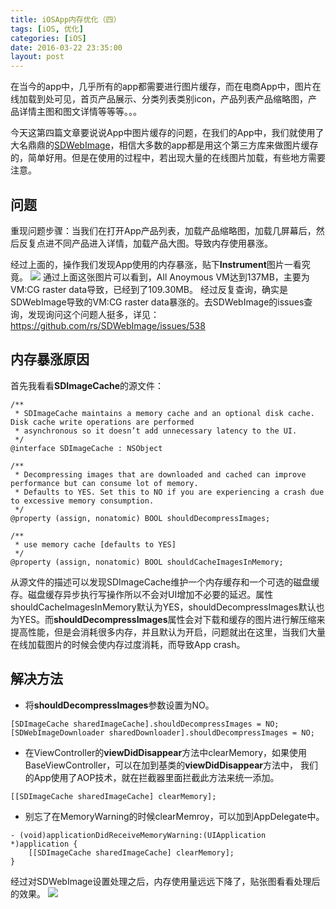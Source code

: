 ```yaml
---
title: iOSApp内存优化（四）
tags: [iOS, 优化]
categories: [iOS]
date: 2016-03-22 23:35:00
layout: post
---
```


在当今的app中，几乎所有的app都需要进行图片缓存，而在电商App中，图片在线加载到处可见，首页产品展示、分类列表类别icon，产品列表产品缩略图，产品详情主图和图文详情等等等。。。

今天这第四篇文章要说说App中图片缓存的问题，在我们的App中，我们就使用了大名鼎鼎的[SDWebImage](https://github.com/rs/SDWebImage)，相信大多数的app都是用这个第三方库来做图片缓存的，简单好用。但是在使用的过程中，若出现大量的在线图片加载，有些地方需要注意。

## 问题

重现问题步骤：当我们在打开App产品列表，加载产品缩略图，加载几屏幕后，然后反复点进不同产品进入详情，加载产品大图。导致内存使用暴涨。

经过上面的，操作我们发现App使用的内存暴涨，贴下**Instrument**图片一看究竟。
![](http://kunkun.qiniudn.com/QQ20160319-0@2x.png)
通过上面这张图片可以看到，All Anoymous VM达到137MB，主要为VM:CG raster data导致，已经到了109.30MB。
经过反复查询，确实是SDWebImage导致的VM:CG raster data暴涨的。去SDWebImage的issues查询，发现询问这个问题人挺多，详见：https://github.com/rs/SDWebImage/issues/538

## 内存暴涨原因

首先我看看**SDImageCache**的源文件：

```objc
/**
 * SDImageCache maintains a memory cache and an optional disk cache. Disk cache write operations are performed
 * asynchronous so it doesn’t add unnecessary latency to the UI.
 */
@interface SDImageCache : NSObject

/**
 * Decompressing images that are downloaded and cached can improve performance but can consume lot of memory.
 * Defaults to YES. Set this to NO if you are experiencing a crash due to excessive memory consumption.
 */
@property (assign, nonatomic) BOOL shouldDecompressImages;

/**
 * use memory cache [defaults to YES]
 */
@property (assign, nonatomic) BOOL shouldCacheImagesInMemory;
```

从源文件的描述可以发现SDImageCache维护一个内存缓存和一个可选的磁盘缓存。磁盘缓存异步执行写操作所以不会对UI增加不必要的延迟。属性shouldCacheImagesInMemory默认为YES，shouldDecompressImages默认也为YES。而**shouldDecompressImages**属性会对下载和缓存的图片进行解压缩来提高性能，但是会消耗很多内存，并且默认为开启，问题就出在这里，当我们大量在线加载图片的时候会使内存过度消耗，而导致App crash。

## 解决方法

- 将**shouldDecompressImages**参数设置为NO。

```objc
[SDImageCache sharedImageCache].shouldDecompressImages = NO;
[SDWebImageDownloader sharedDownloader].shouldDecompressImages = NO;
```

- 在ViewController的**viewDidDisappear**方法中clearMemory，如果使用BaseViewController，可以在加到基类的**viewDidDisappear**方法中， 我们的App使用了AOP技术，就在拦截器里面拦截此方法来统一添加。

```objc
[[SDImageCache sharedImageCache] clearMemory];
```

- 别忘了在MemoryWarning的时候clearMemroy，可以加到AppDelegate中。

```objc
- (void)applicationDidReceiveMemoryWarning:(UIApplication *)application {
    [[SDImageCache sharedImageCache] clearMemory];
}
```

经过对SDWebImage设置处理之后，内存使用量远远下降了，贴张图看看处理后的效果。
![](http://kunkun.qiniudn.com/QQ20160319-1@2x.png)

